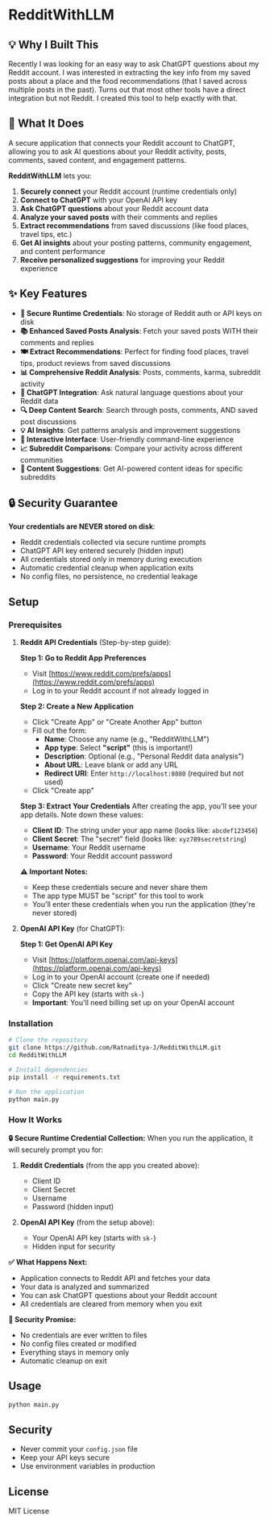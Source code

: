 # RedditWithLLM

## 💡 Why I Built This

Recently I was looking for an easy way to ask ChatGPT questions about my Reddit account. I was interested in extracting the key info from my saved posts about a place and the food recommendations (that I saved across multiple posts in the past). Turns out that most other tools have a direct integration but not Reddit. I created this tool to help exactly with that.

## 🚀 What It Does

A secure application that connects your Reddit account to ChatGPT, allowing you to ask AI questions about your Reddit activity, posts, comments, saved content, and engagement patterns.

**RedditWithLLM** lets you:
1. **Securely connect** your Reddit account (runtime credentials only)
2. **Connect to ChatGPT** with your OpenAI API key
3. **Ask ChatGPT questions** about your Reddit account data
4. **Analyze your saved posts** with their comments and replies
5. **Extract recommendations** from saved discussions (like food places, travel tips, etc.)
6. **Get AI insights** about your posting patterns, community engagement, and content performance
7. **Receive personalized suggestions** for improving your Reddit experience

## ✨ Key Features

- **🔐 Secure Runtime Credentials**: No storage of Reddit auth or API keys on disk
- **📚 Enhanced Saved Posts Analysis**: Fetch your saved posts WITH their comments and replies
- **🍽️ Extract Recommendations**: Perfect for finding food places, travel tips, product reviews from saved discussions
- **📊 Comprehensive Reddit Analysis**: Posts, comments, karma, subreddit activity
- **🤖 ChatGPT Integration**: Ask natural language questions about your Reddit data
- **🔍 Deep Content Search**: Search through posts, comments, AND saved post discussions
- **💡 AI Insights**: Get patterns analysis and improvement suggestions
- **🎯 Interactive Interface**: User-friendly command-line experience
- **📈 Subreddit Comparisons**: Compare your activity across different communities
- **💬 Content Suggestions**: Get AI-powered content ideas for specific subreddits

## 🔒 Security Guarantee

**Your credentials are NEVER stored on disk**:
- Reddit credentials collected via secure runtime prompts
- ChatGPT API key entered securely (hidden input)
- All credentials stored only in memory during execution
- Automatic credential cleanup when application exits
- No config files, no persistence, no credential leakage

## Setup

### Prerequisites

1. **Reddit API Credentials** (Step-by-step guide):

   **Step 1: Go to Reddit App Preferences**
   - Visit [https://www.reddit.com/prefs/apps](https://www.reddit.com/prefs/apps)
   - Log in to your Reddit account if not already logged in

   **Step 2: Create a New Application**
   - Click "Create App" or "Create Another App" button
   - Fill out the form:
     - **Name**: Choose any name (e.g., "RedditWithLLM")
     - **App type**: Select **"script"** (this is important!)
     - **Description**: Optional (e.g., "Personal Reddit data analysis")
     - **About URL**: Leave blank or add any URL
     - **Redirect URI**: Enter `http://localhost:8080` (required but not used)
   - Click "Create app"

   **Step 3: Extract Your Credentials**
   After creating the app, you'll see your app details. Note down these values:
   - **Client ID**: The string under your app name (looks like: `abcdef123456`)
   - **Client Secret**: The "secret" field (looks like: `xyz789secretstring`)
   - **Username**: Your Reddit username
   - **Password**: Your Reddit account password

   **⚠️ Important Notes:**
   - Keep these credentials secure and never share them
   - The app type MUST be "script" for this tool to work
   - You'll enter these credentials when you run the application (they're never stored)

2. **OpenAI API Key** (for ChatGPT):

   **Step 1: Get OpenAI API Key**
   - Visit [https://platform.openai.com/api-keys](https://platform.openai.com/api-keys)
   - Log in to your OpenAI account (create one if needed)
   - Click "Create new secret key"
   - Copy the API key (starts with `sk-`)
   - **Important**: You'll need billing set up on your OpenAI account

### Installation

```bash
# Clone the repository
git clone https://github.com/Ratnaditya-J/RedditWithLLM.git
cd RedditWithLLM

# Install dependencies
pip install -r requirements.txt

# Run the application
python main.py
```

### How It Works

**🔒 Secure Runtime Credential Collection:**
When you run the application, it will securely prompt you for:

1. **Reddit Credentials** (from the app you created above):
   - Client ID
   - Client Secret  
   - Username
   - Password (hidden input)

2. **OpenAI API Key** (from the setup above):
   - Your OpenAI API key (starts with `sk-`)
   - Hidden input for security

**✅ What Happens Next:**
- Application connects to Reddit API and fetches your data
- Your data is analyzed and summarized
- You can ask ChatGPT questions about your Reddit account
- All credentials are cleared from memory when you exit

**🔐 Security Promise:**
- No credentials are ever written to files
- No config files created or modified
- Everything stays in memory only
- Automatic cleanup on exit

## Usage

```bash
python main.py
```

## Security

- Never commit your `config.json` file
- Keep your API keys secure
- Use environment variables in production

## License

MIT License
